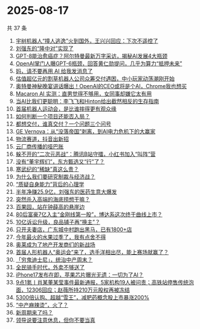 # 2025-08-17

共 37 条

<!-- BEGIN 36KR -->
<!-- 最后更新时间 2025-08-17 11:49:29 +0800 -->
1. [宇树机器人“撞人逃逸”火到国外，王兴兴回应：下次不遥控了](https://36kr.com/p/3424993768328833)
1. [刘强东的“隆中对”实现了](https://36kr.com/p/3424102577000068)
1. [GPT-8能治愈癌症？阿尔特曼最新万字采访，揭秘AI发展4大瓶颈](https://36kr.com/p/3425008830123401)
1. [OpenAI掌门人曝GPT-6瓶颈，回答黄仁勋提问，几乎为算力“抵押未来”](https://36kr.com/p/3424967141690758)
1. [妈，请不要再用 AI 给我发消息了](https://36kr.com/p/3424963471756935)
1. [估值超亿元的割草机器人公司众筹交付遇困，中小玩家动荡潮刚开始](https://36kr.com/p/3424932486631047)
1. [奥特曼神秘晚宴讲话曝出！OpenAI的CEO或将是个AI，Chrome我也想买](https://36kr.com/p/3425154885389697)
1. [Macaron AI 实测：直男觉得不够用，女同事却嫌它太有用](https://36kr.com/p/3424962994851206)
1. [当AI比我们更聪明：李飞飞和Hinton给出截然相反的生存指南](https://36kr.com/p/3425054572236421)
1. [首届机器人运动会，是比谁摔得更有观众缘](https://36kr.com/p/3425361226239369)
1. [如何判断一个项目还能否入局？](https://36kr.com/p/3424125057568130)
1. [都想交付，谁真交付？一个问题三个问号](https://36kr.com/p/3424891013339526)
1. [GE Vernova：从“没落帝国”剥离，到AI电力危机下的大赢家](https://36kr.com/p/3425022912665733)
1. [物流赛道，抖音出新招](https://36kr.com/p/3424196110309506)
1. [云厂商传播的哑巴账](https://36kr.com/p/3424900236414600)
1. [躲不开的“二次元恶战”：腾讯B站守擂，小红书加入“叫阵”营](https://36kr.com/p/3424123988741513)
1. [没有“董宇辉们”，东方甄选又“行”了？](https://36kr.com/p/3424186851285381)
1. [寒武纪的“稀缺”真这么贵？](https://36kr.com/p/3424120176253060)
1. [为什么我们要研究制裁与经济战？](https://36kr.com/p/3423737540497029)
1. [“质疑自身能力”背后的心理学](https://36kr.com/p/3394482783996292)
1. [半年净赚25.9亿，刘强东的医药生意大爆发](https://36kr.com/p/3426246101178755)
1. [突然杀入高端的海底捞想干嘛？](https://36kr.com/p/3425341983725700)
1. [百果园，站在钟薛高的悬崖边](https://36kr.com/p/3425158101309832)
1. [80后富豪7亿入主“金刚线第一股”，博达系这次终于曲线上市？](https://36kr.com/p/3425412963506308)
1. [10亿诉讼升级，良品铺子再“换主”？](https://36kr.com/p/3425149380024454)
1. [只开夫妻店，广东城中村跑出黑马，已有1800+店](https://36kr.com/p/3424841422425474)
1. [今年最火的水果过季了，我有点舍不得](https://36kr.com/p/3424819660148103)
1. [奥莱成为了地产开发商们的新战场](https://36kr.com/p/3424870110662016)
1. [首届人形机器人“奥运会”来了，选手洋相出尽，能上赛场就赢了？](https://36kr.com/p/3424146028140932)
1. [「穷鬼迪士尼」，统治中产周末？](https://36kr.com/p/3424822812003971)
1. [全民骑手时代，外卖不够送了](https://36kr.com/p/3424125733834120)
1. [iPhone17发布在即，苹果芯片曝光无遗：一切为了AI？](https://36kr.com/p/3424091859523976)
1. [9点1氪丨肖某董某莹事件最新通报，5家机构19人被问责；高铁站停售传统泡面，12306回应；赵薇所持210万元股权再被冻结](https://36kr.com/p/3424248863608201)
1. [5300倍认购、超越“雪王”，减肥药概念股上市暴涨200%](https://36kr.com/p/3423787183115657)
1. [“中产麻辣烫”，火了？](https://36kr.com/p/3424035622276483)
1. [新周期来了吗？](https://36kr.com/p/3423736541302402)
1. [领导说要注意休息，但你不要当真](https://36kr.com/p/3394328338811015)
<!-- END 36KR -->